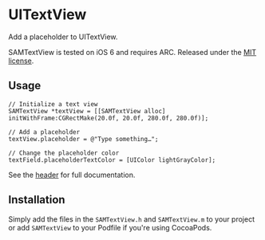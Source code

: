 # UITextView

Add a placeholder to UITextView.

SAMTextView is tested on iOS 6 and requires ARC. Released under the [MIT license](LICENSE).

## Usage

``` objc
// Initialize a text view
SAMTextView *textView = [[SAMTextView alloc] initWithFrame:CGRectMake(20.0f, 20.0f, 280.0f, 280.0f)];

// Add a placeholder
textView.placeholder = @"Type something…";

// Change the placeholder color
textField.placeholderTextColor = [UIColor lightGrayColor];
```

See the [header](UITextView/UITextView.h) for full documentation.

## Installation

Simply add the files in the `SAMTextView.h` and `SAMTextView.m` to your project or add `SAMTextView` to your Podfile if you're using CocoaPods.
